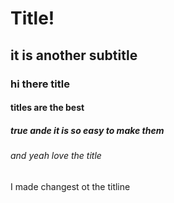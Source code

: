 # Title!
## it is another subtitle
### hi there title
#### titles are the best
##### true ande it is so easy to make them
###### and yeah love the title

I made changest ot the titline
